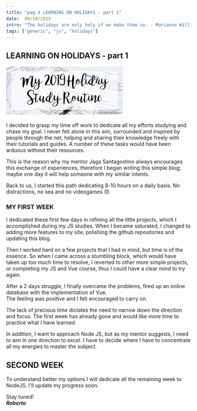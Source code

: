 ```yaml
---
title: "pag.4 LEARNING ON HOLIDAYS - part 1"
date:  09/10/2019
intro: "The holidays are only holy if we make them so. - Marianne Williamson"
tags: ["generic", "js", "holidays"]
---
```

## LEARNING ON HOLIDAYS - part 1

![holidays](../images/blogholiday.png)

I decided to grasp my time off work to dedicate all my efforts studying and chase my goal. I never felt alone in this aim, surrounded and inspired by people through the net, helping and sharing their knowledge freely with their tutorials and guides. A number of these tasks would have been arduous without their resources.

This is the reason why my mentor Jaga Santagostino always encourages this exchange of experiences, therefore I began writing this simple blog; maybe one day it will help someone with my similar intents.

Back to us, I started this path dedicating 8-10 hours on a daily basis. No distractions, no sea and no videogames 😓.

### MY FIRST WEEK
I dedicated these first few days in refining all the little projects, which I accomplished during my JS studies. When I became saturated, I changed to adding more features to my site, polishing the github repositories and updating this blog.

Then I worked hard on a few projects that I had in mind, but time is of the essence. So when I came across a stumbling block, which would have taken up too much time to resolve, I reverted to other more simple projects, or completing my JS and Vue course, thus I could have a clear mind to try again.

After a 2 days struggle, I finally overcame the problems, fired up an online database with the implementation of Vue.\
The feeling was positive and I felt encouraged to carry on.

The lack of precious time dictates the need to narrow down the direction and focus. The first week has already gone and would like more time to practice what I have learned.

In addition, I want to approach Node JS, but as my mentor suggests, I need to aim in one direction to excel. I have to decide where I have to concentrate all my energies to master the subject.

## SECOND WEEK
To understand better my options I will dedicate all the remaining week to NodeJS. I'll update my progress soon.

Stay tuned!  
***Roberto***